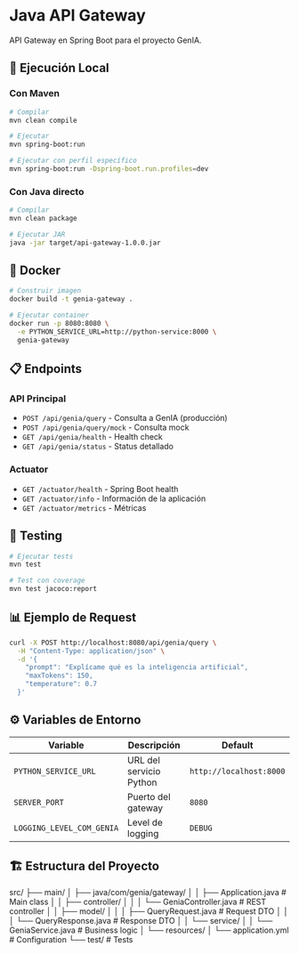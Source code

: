# Java API Gateway

API Gateway en Spring Boot para el proyecto GenIA.

## 🚀 Ejecución Local

### Con Maven
```bash
# Compilar
mvn clean compile

# Ejecutar
mvn spring-boot:run

# Ejecutar con perfil específico
mvn spring-boot:run -Dspring-boot.run.profiles=dev
```

### Con Java directo
```bash
# Compilar
mvn clean package

# Ejecutar JAR
java -jar target/api-gateway-1.0.0.jar
```

## 🐳 Docker

```bash
# Construir imagen
docker build -t genia-gateway .

# Ejecutar container
docker run -p 8080:8080 \
  -e PYTHON_SERVICE_URL=http://python-service:8000 \
  genia-gateway
```

## 📋 Endpoints

### API Principal
- `POST /api/genia/query` - Consulta a GenIA (producción)
- `POST /api/genia/query/mock` - Consulta mock
- `GET /api/genia/health` - Health check
- `GET /api/genia/status` - Status detallado

### Actuator
- `GET /actuator/health` - Spring Boot health
- `GET /actuator/info` - Información de la aplicación
- `GET /actuator/metrics` - Métricas

## 🧪 Testing

```bash
# Ejecutar tests
mvn test

# Test con coverage
mvn test jacoco:report
```

## 📊 Ejemplo de Request

```bash
curl -X POST http://localhost:8080/api/genia/query \
  -H "Content-Type: application/json" \
  -d '{
    "prompt": "Explícame qué es la inteligencia artificial",
    "maxTokens": 150,
    "temperature": 0.7
  }'
```

## ⚙️ Variables de Entorno

| Variable | Descripción | Default |
|----------|-------------|---------|
| `PYTHON_SERVICE_URL` | URL del servicio Python | `http://localhost:8000` |
| `SERVER_PORT` | Puerto del gateway | `8080` |
| `LOGGING_LEVEL_COM_GENIA` | Level de logging | `DEBUG` |

## 🏗️ Estructura del Proyecto
src/
├── main/
│ ├── java/com/genia/gateway/
│ │ ├── Application.java # Main class
│ │ ├── controller/
│ │ │ └── GeniaController.java # REST controller
│ │ ├── model/
│ │ │ ├── QueryRequest.java # Request DTO
│ │ │ └── QueryResponse.java # Response DTO
│ │ └── service/
│ │ └── GeniaService.java # Business logic
│ └── resources/
│ └── application.yml # Configuration
└── test/ # Tests